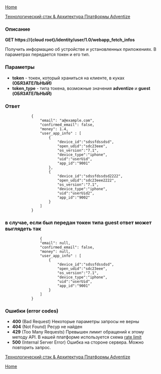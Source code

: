 [Home](../README.md)

[Технологический стэк & Архитектура Платформы Adventize](https://github.com/WiseWaveCorporationLimited/platform-architecture/blob/master/README.md)

### Описание


**GET   https://{cloud root}/identity/user/1.0/webapp_fetch_infos**

Получить информацию об устройстве и установленных приложениях. В параметрах передается токен и его тип.

### Параметры

* **token** - токен, который храниться на клиенте, в куках **(ОБЯЗАТЕЛЬНЫЙ)**
* **token_type** - типа токена, возможные значения **adventize** и **guest** **(ОБЯЗАТЕЛЬНЫЙ)**

### Ответ

                {
                    "email": "a@example.com",
                    "confirmed_email": false,
                    "money": 1.4,
                    "user_app_info" : [
                        {
                            "device_id":"sdssfdssdsd",
                            "open_udid":"sdc23eee",
                            "os_version":"7.1",
                            "device_type":"iphone",
                            "uid":"userUid",
                            "app_id":"9001"
                        },
                        {
                            "device_id":"sdssfdssdsd2222",
                            "open_udid":"sdc23eee2222",
                            "os_version":"7.1",
                            "device_type":"iphone",
                            "uid":"userUid2",
                            "app_id":"9002"
                        }
                    ]
                }
                
### в случае, если был передан токен типа **guest** ответ может выглядеть так

                    {
                    "email": null,
                    "confirmed_email": false,
                    "money": null,
                    "user_app_info" : [
                        {
                            "device_id":"sdssfdssdsd",
                            "open_udid":"sdc23eee",
                            "os_version":"7.1",
                            "device_type":"iphone",
                            "uid":"userUid",
                            "app_id":"9001"
                        }
                    ]
                }


### Ошибки (error codes)

* **400** (Bad Request) Некоторые параметры запросы не верны
* **404** (Not Found) Ресур не найден
* **429** (Too Many Requests) Превышен лимит обращений к этому методу API. В нашей платформе используется схема [rate limit](http://en.wikipedia.org/wiki/Rate_limiting)
* **500** (Internal Server Error) Ошибка на стороне сервера. Можно повторить запрос.


[Технологический стэк & Архитектура Платформы Adventize](https://github.com/WiseWaveCorporationLimited/platform-architecture/blob/master/README.md)

[Home](../README.md)
